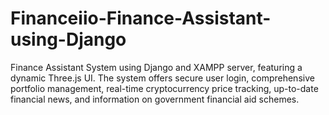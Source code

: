 # Financeiio-Finance-Assistant-using-Django
Finance Assistant System using Django and XAMPP server, featuring a dynamic Three.js UI. The system offers secure user login, comprehensive portfolio management, real-time cryptocurrency price tracking, up-to-date financial news, and information on government financial aid schemes.
